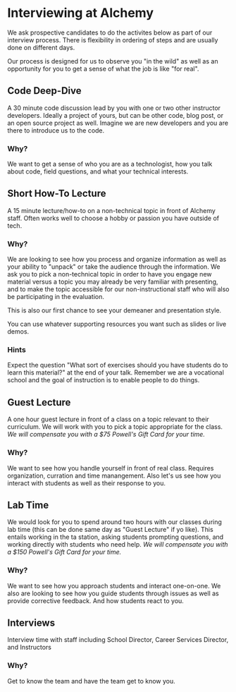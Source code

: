 # Interviewing at Alchemy

We ask prospective candidates to do the activites below as
part of our interview process. There is flexibility in ordering of steps
and are usually done on different days.

Our process is designed for us to observe you "in the wild" as well as an opportunity
for you to get a sense of what the job is like "for real".

## Code Deep-Dive

A 30 minute code discussion lead by you with one or two other instructor developers. Ideally a project of yours, but can be other code, blog post, or an open source project as well. Imagine we are new developers and you are there to introduce us to the code.

### Why?

We want to get a sense of who you are as a technologist, how you talk about code, field questions, and 
what your technical interests.

## Short How-To Lecture

A 15 minute lecture/how-to on a non-technical topic in front of Alchemy staff. Often works well to choose a 
hobby or passion you have outside of tech.

### Why?

We are looking to see how you process and organize information as well as your ability to "unpack" or take the 
audience through the information. We ask you to pick a non-technical topic in order to have you engage new material
versus a topic you may already be very familiar with presenting, and to make the topic accessible for our non-instructional 
staff who will also be participating in the evaluation.

This is also our first chance to see your demeaner and presentation style.

You can use whatever supporting resources you want such as slides or live demos.

### Hints

Expect the question "What sort of exercises should you have students do to learn this material?" at the end of your talk.
Remember we are a vocational school and the goal of instruction is to enable people to do things.

## Guest Lecture

A one hour guest lecture in front of a class on a topic relevant to their curriculum. We will work with you to pick a topic
appropriate for the class. _We will compensate you with a $75 Powell's Gift Card for your time._

### Why?

We want to see how you handle yourself in front of real class. Requires organization, curration and time manangement. 
Also let's us see how you interact with students as well as their response to you.

## Lab Time

We would look for you to spend around two hours with our classes during lab time (this can be done same day as "Guest Lecture" if yo like). This entails
working in the ta station, asking students prompting questions, and working directly with students who need help.
_We will compensate you with a $150 Powell's Gift Card for your time._

### Why?

We want to see how you approach students and interact one-on-one. We also are looking to see how you guide 
students through issues as well as provide corrective feedback. And how students react to you.

## Interviews

Interview time with staff including School Director, Career Services Director, and Instructors

### Why?

Get to know the team and have the team get to know you.

